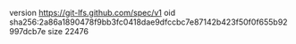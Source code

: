 version https://git-lfs.github.com/spec/v1
oid sha256:2a86a1890478f9bb3fc0418dae9dfccbc7e87142b423f50f0f655b92997dcb7e
size 22476
